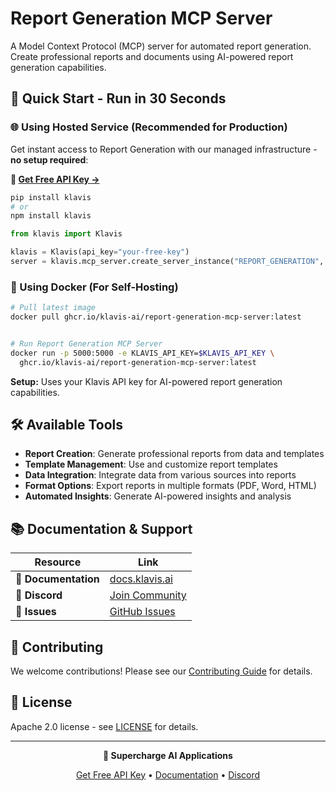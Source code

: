 # Report Generation MCP Server

A Model Context Protocol (MCP) server for automated report generation. Create professional reports and documents using AI-powered report generation capabilities.

## 🚀 Quick Start - Run in 30 Seconds

### 🌐 Using Hosted Service (Recommended for Production)

Get instant access to Report Generation with our managed infrastructure - **no setup required**:

**🔗 [Get Free API Key →](https://www.klavis.ai/home/api-keys)**

```bash
pip install klavis
# or
npm install klavis
```

```python
from klavis import Klavis

klavis = Klavis(api_key="your-free-key")
server = klavis.mcp_server.create_server_instance("REPORT_GENERATION", "user123")
```

### 🐳 Using Docker (For Self-Hosting)

```bash
# Pull latest image
docker pull ghcr.io/klavis-ai/report-generation-mcp-server:latest


# Run Report Generation MCP Server
docker run -p 5000:5000 -e KLAVIS_API_KEY=$KLAVIS_API_KEY \
  ghcr.io/klavis-ai/report-generation-mcp-server:latest
```

**Setup:** Uses your Klavis API key for AI-powered report generation capabilities.

## 🛠️ Available Tools

- **Report Creation**: Generate professional reports from data and templates
- **Template Management**: Use and customize report templates
- **Data Integration**: Integrate data from various sources into reports
- **Format Options**: Export reports in multiple formats (PDF, Word, HTML)
- **Automated Insights**: Generate AI-powered insights and analysis

## 📚 Documentation & Support

| Resource | Link |
|----------|------|
| **📖 Documentation** | [docs.klavis.ai](https://docs.klavis.ai) |
| **💬 Discord** | [Join Community](https://discord.gg/p7TuTEcssn) |
| **🐛 Issues** | [GitHub Issues](https://github.com/klavis-ai/klavis/issues) |

## 🤝 Contributing

We welcome contributions! Please see our [Contributing Guide](../../CONTRIBUTING.md) for details.

## 📜 License

Apache 2.0 license - see [LICENSE](../../LICENSE) for details.

---

<div align="center">
  <p><strong>🚀 Supercharge AI Applications </strong></p>
  <p>
    <a href="https://www.klavis.ai">Get Free API Key</a> •
    <a href="https://docs.klavis.ai">Documentation</a> •
    <a href="https://discord.gg/p7TuTEcssn">Discord</a>
  </p>
</div>
